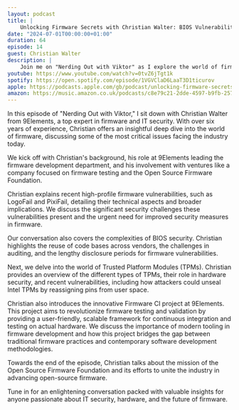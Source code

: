```yaml
---
layout: podcast
title: |
    Unlocking Firmware Secrets with Christian Walter: BIOS Vulnerabilities & Security Insights
date: "2024-07-01T00:00:00+01:00"
duration: 64
episode: 14
guest: Christian Walter
description: |
    Join me on "Nerding Out with Viktor" as I explore the world of firmware and hardware security with Christian Walter from 9Elements. With over six years of experience in IT security and firmware development, Christian discusses recent vulnerabilities like LogoFail and PixiFail, the complexities of BIOS security, and the importance of Trusted Platform Modules (TPMs). We also delve into 9Elements' Firmware CI project and the efforts of the Open Source Firmware Foundation to advance open-source firmware. This episode is a must-listen for anyone interested in the future of IT security and hardware.
youtube: https://www.youtube.com/watch?v=0tvZ6jTgt1k
spotify: https://open.spotify.com/episode/1VGVClaD6LaaT3D1ticurov
apple: https://podcasts.apple.com/gb/podcast/unlocking-firmware-secrets-with-christian-walter-bios/id1722663295?i=1000660736972
amazon: https://music.amazon.co.uk/podcasts/c8e79c21-2dde-4597-b9fb-257ecbc2bf29/episodes/698bf74f-b1a6-4af6-8927-2fc399410dee/nerding-out-with-viktor-unlocking-firmware-secrets-with-christian-walter-bios-vulnerabilities-security-insights
---
```


In this episode of "Nerding Out with Viktor," I sit down with Christian Walter from 9Elements, a top expert in firmware and IT security. With over six years of experience, Christian offers an insightful deep dive into the world of firmware, discussing some of the most critical issues facing the industry today.

We kick off with Christian's background, his role at 9Elements leading the firmware development department, and his involvement with ventures like a company focused on firmware testing and the Open Source Firmware Foundation.

Christian explains recent high-profile firmware vulnerabilities, such as LogoFail and PixiFail, detailing their technical aspects and broader implications. We discuss the significant security challenges these vulnerabilities present and the urgent need for improved security measures in firmware.

Our conversation also covers the complexities of BIOS security. Christian highlights the reuse of code bases across vendors, the challenges in auditing, and the lengthy disclosure periods for firmware vulnerabilities.

Next, we delve into the world of Trusted Platform Modules (TPMs). Christian provides an overview of the different types of TPMs, their role in hardware security, and recent vulnerabilities, including how attackers could unseal Intel TPMs by reassigning pins from user space.

Christian also introduces the innovative Firmware CI project at 9Elements. This project aims to revolutionize firmware testing and validation by providing a user-friendly, scalable framework for continuous integration and testing on actual hardware. We discuss the importance of modern tooling in firmware development and how this project bridges the gap between traditional firmware practices and contemporary software development methodologies.

Towards the end of the episode, Christian talks about the mission of the Open Source Firmware Foundation and its efforts to unite the industry in advancing open-source firmware.

Tune in for an enlightening conversation packed with valuable insights for anyone passionate about IT security, hardware, and the future of firmware.
